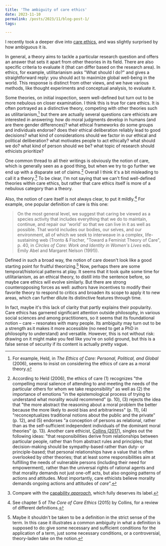 ```yaml
---
title: 'The ambiguity of care ethics'
date: 2023-11-10
permalink: /posts/2023/11/blog-post-1/
tags:

---
```



I recently took a deeper dive into [care ethics](https://iep.utm.edu/care-ethics/), and was slightly surprised by how ambiguous it is.   

In general, a theory aims to tackle a particular research question and offers an answer that sets it apart from other theories in its field. There are also specific criteria to evaluate it (that can differ based on the research area). In ethics, for example, utilitarianism asks "What should I do?" and gives a straightforward reply: you should act to maximize global well-being in the world. This response is distinct from other views, and we have various methods, like thought experiments and conceptual analysis, to evaluate it.   

Some theories, on initial inspection, seem well-defined but turn out to be more nebulous on closer examination. I think this is true for care ethics. It is often portrayed as a distinctive theory, competing with other theories such as utilitarianism,[^1] but there are actually several questions care ethicists are interested in answering: how do moral judgments develop in humans (and are there gender differences)? what ethical frameworks do some groups and individuals endorse? does their ethical deliberation reliably lead to good decisions? what kind of considerations should we factor in our ethical and political deliberation? what motivates people to act ethically? what should we do? what kind of person should we be? what topic of research should ethicists prioritize?   

One common thread to all their writings is obviously the notion of care, which is generally seen as a good thing, but when we try to go further we end up with a disparate set of claims.[^2] Overall I think it's a bit misleading to call it a theory.[^3] To be clear, I'm not saying that we can't find well-defined theories within care ethics, but rather that care ethics itself is more of a nebulous category than a theory.  

Also, the notion of care itself is not always clear, to put it mildly.[^4] For example, one popular definition of care is this one:
>On the most general level, we suggest that caring be viewed as a species activity that includes everything that we do to maintain, continue, and repair our 'world' so that we can live in it as well as possible. That world includes our bodies, our selves, and our environment, all of which we seek to interweave in a complex, life-sustaining web (Tronto & Fischer, "Toward a Feminist Theory of Care", p. 40, in *Circles of Care: Work and Identity in Women's Lives* eds. Emily Abel and Margaret Nelson (1991)).    
 
Defined in such a broad way, the notion of care doesn't look like a good starting point for fruitful theorizing.[^5] Now, perhaps there are some temporal/historical patterns at play. It seems that it took quite some time for utilitarianism, as an ethical theory, to distill into the sentence before, so maybe care ethics will evolve similarly. But there are strong counteropposing forces as well: authors have incentives to modify their favorite theory to respond to critics and broaden its scope to apply it to new areas, which can further dilute its distinctive features through time.   

In fact, maybe it's this lack of clarity that partly explains their popularity. Care ethics has garnered significant attention outside philosophy, in various social sciences and among practitioners, so it seems that its foundational notion – care – resonates with many people. Its ambiguity may turn out to be a strength as it makes it more accessible (no need to get a PhD in philosophy to understand) and versatile. However, this is not without risk: drawing on it might make you feel like you're on solid ground, but this is a false sense of security if its content is actually pretty vague.
 
[^1]: For example, Held, in *The Ethics of Care: Personal, Political, and Global* (2006), seems to insist on considering the ethics of care as a moral theory. 
[^2]: According to Held (2006), the ethics of care (1) recognizes "the compelling moral salience of attending to and meeting the needs of the particular others for whom we take responsibility" as well as (2) the importance of emotions "in the epistemological process of trying to understand what morality would recommend" (p. 10), (3) rejects the idea that "the more abstract the reasoning about a moral problem the better because the more likely to avoid bias and arbitrariness" (p. 11), (4) "reconceptualizes traditional notions about the public and the private" (p. 12), and (5) endorses "a conception of persons as relational, rather than as the self-sufficient independent individuals of the dominant moral theories" (p. 13). Another care ethicist, [Collins (2017)](https://philpapers.org/rec/COLCET), singles out the following ideas: "that responsibilities derive from relationships between particular people, rather than from abstract rules and principles; that decision-making should be sympathy-based rather than duty- or principle-based; that personal relationships have a value that is often overlooked by other theories; that at least some responsibilities aim at fulfilling the needs of vulnerable persons (including their need for empowerment), rather than the universal rights of rational agents and that morality demands not just one-off acts, but also ongoing patterns of actions and attitudes. Most importantly, care ethicists believe morality demands ongoing actions and attitudes of *care*". 
[^3]: Compare with the [capability *approach*](https://plato.stanford.edu/entries/capability-approach), which fully deserves its label.
[^4]: See chapter 5 of *The Core of Care Ethics* (2015) by Collins, for a review of different definitions. 
[^5]: Maybe it shouldn't be taken to be a definition in the strict sense of the term. In this case it illustrates a common ambiguity in what a definition is supposed to do: give some necessary and sufficient conditions for the application of a term, just some necessary conditions, or a controversial, theory-laden take on the notion. 



